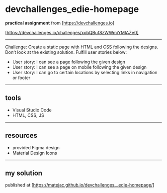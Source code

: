 # devchallenges_edie-homepage

**practical assignment** from [https://devchallenges.io]

[https://devchallenges.io/challenges/xobQBuf8zWWmiYMIAZe0]

---

Challenge: Create a static page with HTML and CSS following the designs. Don’t look at the existing solution. Fulfill user stories below:

- User story: I can see a page following the given design
- User story: I can see a page on mobile following the given design
- User story: I can go to certain locations by selecting links in navigation or footer

---

## tools

- Visual Studio Code
- HTML, CSS, JS

---

## resources

- provided Figma design
- Material Design Icons

---

## my solution

published at [https://matejac.github.io/devchallenges__edie-homepage/]
